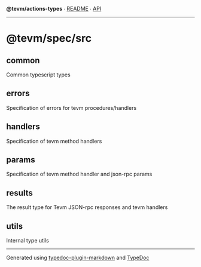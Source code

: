 **@tevm/actions-types** ∙ [README](README.md) ∙ [API](API.md)

***

# @tevm/spec/src

## common

Common typescript types

## errors

Specification of errors for tevm procedures/handlers

## handlers

Specification of tevm method handlers

## params

Specification of tevm method handler and json-rpc params

## results

The result type for Tevm JSON-rpc responses and tevm handlers

## utils

Internal type utils

***
Generated using [typedoc-plugin-markdown](https://www.npmjs.com/package/typedoc-plugin-markdown) and [TypeDoc](https://typedoc.org/)
